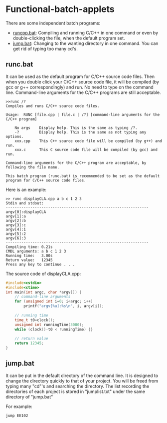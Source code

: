 # Functional-batch-applets
There are some independent batch programs:
+ [runcpp.bat](#runcbat): Compiling and running C/C++ in one command or even by double-clicking the file, when the default program set.
+ [jump.bat](#jumpbat): Changing to the wanting directory in one command. You can get rid of typing too many cd's.

## runc.bat
It can be used as the default program for C/C++ source code files.
Then when you double click your C/C++ source code file, it will be compiled (by gcc or g++ correspondingly) and run.
No need to type on the command line.
Command-line arguments for the C/C++ programs are still acceptable. 
```
>>runc /?
Compiles and runs C/C++ source code files.

Usage:  RUNC [file.cpp | file.c | /?] [command-line arguments for the C/C++ program]

    No args    Display help. This is the same as typing /?.
    -?         Display help. This is the same as not typing any options.
    xxx.cpp    This C++ source code file will be compiled (by g++) and run.
    xxx.c      This C source code file will be compiled (by gcc) and run.

Command-line arguments for the C/C++ program are acceptable, by following the file name.

This batch program (runc.bat) is recommended to be set as the default program for C/C++ source code files.
```
Here is an example:
```
>> runc displayCLA.cpp a b c 1 2 3
Stdin and stdout:
----------------------------------------------------------------
argv[0]:displayCLA
argv[1]:a
argv[2]:b
argv[3]:c
argv[4]:1
argv[5]:2
argv[6]:3
----------------------------------------------------------------
Compiling time: 0.21s
CMDL arguments: a b c 1 2 3
Running time:   3.00s
Return value:   12345
Press any key to continue . . .
```
The source code of displayCLA.cpp:
```cpp
#include<cstdio>
#include<ctime>
int main(int argc, char *argv[]) {
	// command-line arguments
	for (unsigned int i=0; i<argc; i++)
		printf("argv[%u]:%s\n", i, argv[i]);
	
	// running time
	time_t t0=clock();
	unsigned int runningTime(3000);
	while (clock()-t0 < runningTime) {}
	
	// return value
	return 12345;
}

```
## jump.bat
It can be put in the default directory of the command line.
It is designed to change the directory quickly to that of your project.
You will be freed from typing many "cd"'s and searching the directory.
The list recording the directories of each project is stored in "jumplist.txt" under the same directory of "jump.bat"

For example:
```bat
jump EE102
```
